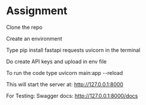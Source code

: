 # Assignment

Clone the repo

Create an environment

Type pip install fastapi requests uvicorn in the terminal

Do create API keys and upload in env file

To run the code type uvicorn main:app --reload

This will start the server at:
   http://127.0.0.1:8000
   
For Testing:
Swagger docs: http://127.0.0.1:8000/docs

